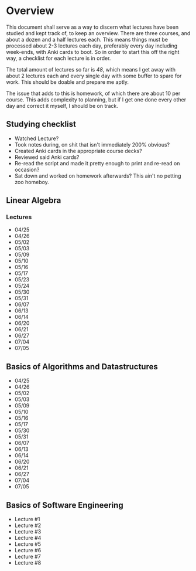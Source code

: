 # Overview
This document shall serve as a way to discern what lectures have been studied
and kept track of, to keep an overview. There are three courses, and about a
dozen and a half lectures each. This means things must be processed about 2-3
lectures each day, preferably every day including week-ends, with Anki cards to
boot. So in order to start this off the right way, a checklist for each lecture
is in order.

The total amount of lectures so far is _48_, which means I get away with about 2
lectures each and every single day with some buffer to spare for work. This
should be doable and prepare me aptly. 

The issue that adds to this is homework, of which there are about 10 per course.
This adds complexity to planning, but if I get one done every other day and
correct it myself, I should be on track. 

## Studying checklist
- Watched Lecture? 
- Took notes during, on shit that isn't immediately 200% obvious? 
- Created Anki cards in the appropriate course decks? 
- Reviewed said Anki cards? 
- Re-read the script and made it pretty enough to print and re-read on
  occasion?
- Sat down and worked on homework afterwards? This ain't no petting zoo homeboy.

## Linear Algebra
### Lectures
- 04/25
- 04/26
- 05/02
- 05/03
- 05/09
- 05/10
- 05/16
- 05/17
- 05/23
- 05/24
- 05/30
- 05/31
- 06/07
- 06/13
- 06/14
- 06/20
- 06/21
- 06/27
- 07/04
- 07/05

## Basics of Algorithms and Datastructures
- 04/25
- 04/26
- 05/02
- 05/03
- 05/09
- 05/10
- 05/16
- 05/17
- 05/30
- 05/31
- 06/07
- 06/13
- 06/14
- 06/20
- 06/21
- 06/27
- 07/04
- 07/05

## Basics of Software Engineering
- Lecture #1
- Lecture #2
- Lecture #3
- Lecture #4
- Lecture #5
- Lecture #6
- Lecture #7
- Lecture #8
